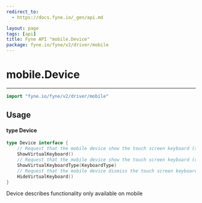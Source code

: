 ```yaml
---
redirect_to:
  - https://docs.fyne.io/_gen/api.md

layout: page
tags: [api]
title: Fyne API "mobile.Device"
package: fyne.io/fyne/v2/driver/mobile
---
```

# mobile.Device
---
```go
import "fyne.io/fyne/v2/driver/mobile"
```

## Usage

#### type Device

```go
type Device interface {
	// Request that the mobile device show the touch screen keyboard (standard layout)
	ShowVirtualKeyboard()
	// Request that the mobile device show the touch screen keyboard (custom layout)
	ShowVirtualKeyboardType(KeyboardType)
	// Request that the mobile device dismiss the touch screen keyboard
	HideVirtualKeyboard()
}
```

Device describes functionality only available on mobile
